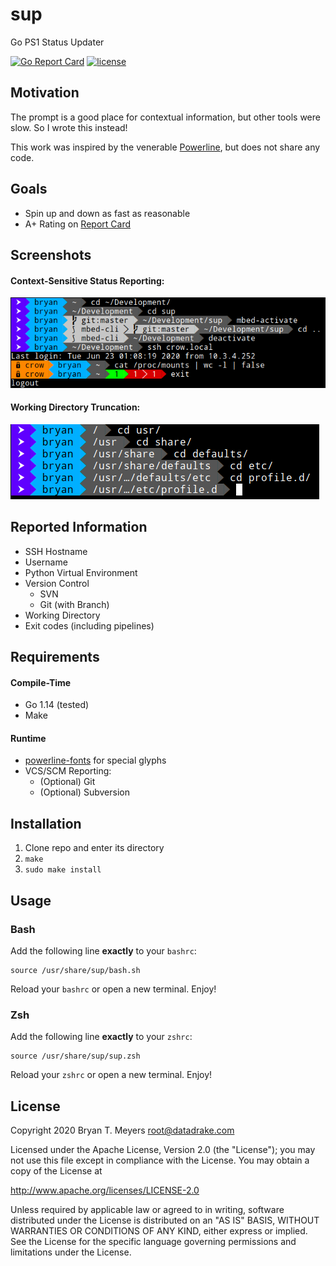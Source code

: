 # sup
Go PS1 Status Updater

[![Go Report Card](https://goreportcard.com/badge/github.com/DataDrake/sup)](https://goreportcard.com/report/github.com/DataDrake/sup) [![license](https://img.shields.io/github/license/DataDrake/sup.svg)]()

## Motivation

The prompt is a good place for contextual information, but other tools were slow. So I wrote this instead!

This work was inspired by the venerable [Powerline](https://github.com/powerline/powerline), but does not share any code.

## Goals

 * Spin up and down as fast as reasonable
 * A+ Rating on [Report Card](https://goreportcard.com/report/github.com/DataDrake/sup)
 
## Screenshots

#### Context-Sensitive Status Reporting:
![Status](images/status.png)

#### Working Directory Truncation:
![Dirs](images/dirs.png)
 
## Reported Information

* SSH Hostname
* Username
* Python Virtual Environment
* Version Control
  * SVN
  * Git (with Branch)
* Working Directory
* Exit codes (including pipelines)

## Requirements

#### Compile-Time
* Go 1.14 (tested)
* Make

#### Runtime
* [powerline-fonts](https://github.com/powerline/fonts) for special glyphs
* VCS/SCM Reporting:
  * (Optional) Git
  * (Optional) Subversion

## Installation

1. Clone repo and enter its directory
2. `make`
3. `sudo make install`

## Usage

### Bash
Add the following line **exactly** to your `bashrc`:
```
source /usr/share/sup/bash.sh
```
Reload your `bashrc` or open a new terminal. Enjoy!

### Zsh
Add the following line **exactly** to your `zshrc`:
```
source /usr/share/sup/sup.zsh
```
Reload your `zshrc` or open a new terminal. Enjoy!


## License
 
Copyright 2020 Bryan T. Meyers <root@datadrake.com>
 
Licensed under the Apache License, Version 2.0 (the "License");
you may not use this file except in compliance with the License.
You may obtain a copy of the License at
 
http://www.apache.org/licenses/LICENSE-2.0
 
Unless required by applicable law or agreed to in writing, software
distributed under the License is distributed on an "AS IS" BASIS,
WITHOUT WARRANTIES OR CONDITIONS OF ANY KIND, either express or implied.
See the License for the specific language governing permissions and
limitations under the License.
